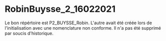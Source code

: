 # RobinBuysse_2_16022021
Le bon répértoire est P2_BUYSSE_Robin.
L'autre avait été créée lors de l'initialisation avec une nomenclature non conforme. Il n'a pas été supprimé par soucis d'historique.

